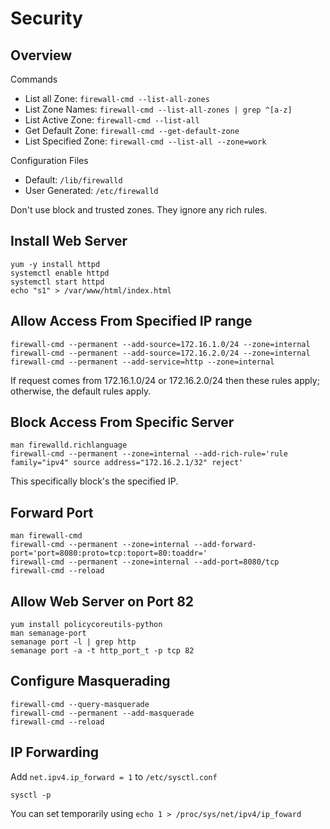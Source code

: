 # Security

## Overview

Commands
- List all Zone: `firewall-cmd --list-all-zones`
- List Zone Names: `firewall-cmd --list-all-zones | grep ^[a-z]`
- List Active Zone: `firewall-cmd --list-all`
- Get Default Zone: `firewall-cmd --get-default-zone`
- List Specified Zone: `firewall-cmd --list-all --zone=work`


Configuration Files
- Default: `/lib/firewalld`
- User Generated: `/etc/firewalld`


Don't use block and trusted zones.  They ignore any rich rules.


## Install Web Server

```
yum -y install httpd
systemctl enable httpd
systemctl start httpd
echo "s1" > /var/www/html/index.html
```


## Allow Access From Specified IP range

```
firewall-cmd --permanent --add-source=172.16.1.0/24 --zone=internal
firewall-cmd --permanent --add-source=172.16.2.0/24 --zone=internal
firewall-cmd --permanent --add-service=http --zone=internal
```

If request comes from 172.16.1.0/24 or 172.16.2.0/24 then these rules apply; otherwise, the default rules apply.

## Block Access From Specific Server

```
man firewalld.richlanguage
firewall-cmd --permanent --zone=internal --add-rich-rule='rule family="ipv4" source address="172.16.2.1/32" reject'
```

This specifically block's the specified IP.


## Forward Port 

```
man firewall-cmd
firewall-cmd --permanent --zone=internal --add-forward-port='port=8080:proto=tcp:toport=80:toaddr='
firewall-cmd --permanent --zone=internal --add-port=8080/tcp
firewall-cmd --reload
```

## Allow Web Server on Port 82

```
yum install policycoreutils-python
man semanage-port
semanage port -l | grep http
semanage port -a -t http_port_t -p tcp 82
```

## Configure Masquerading

```
firewall-cmd --query-masquerade
firewall-cmd --permanent --add-masquerade
firewall-cmd --reload
```

## IP Forwarding

Add `net.ipv4.ip_forward = 1`  to `/etc/sysctl.conf`

```
sysctl -p
```

You can set temporarily using `echo 1 > /proc/sys/net/ipv4/ip_foward`






